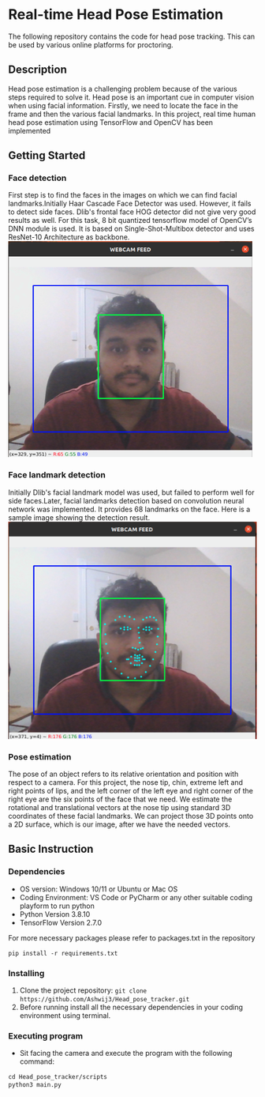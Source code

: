 # Real-time Head Pose Estimation

The following repository contains the code for head pose tracking. This can be used by various online platforms for proctoring.

## Description 
Head pose estimation is a challenging problem because of the various steps required to solve it. Head pose is an important cue in computer vision when using facial information. Firstly, we need to locate the face in the frame and then the various facial landmarks. In this project, real time human head pose estimation using TensorFlow and OpenCV has been implemented
## Getting Started
### Face detection
First step is to find the faces in the images on which we can find facial landmarks.Initially Haar Cascade Face Detector was used. However, it fails to detect side faces. Dlib's frontal face HOG detector did not give very good results as well. For this task, 8 bit quantized tensorflow model of OpenCV’s DNN module is used. It is based on Single-Shot-Multibox detector and uses ResNet-10 Architecture as backbone.
![System Monitor](images/face_detection.png)

### Face landmark detection
Initially Dlib's facial landmark model was used, but failed to perform well for side faces.Later, facial landmarks detection based on convolution neural network was implemented. It provides 68 landmarks on the face. Here is a sample image showing the detection result.
![System Monitor](images/landamark.png)

### Pose estimation
The pose of an object refers to its relative orientation and position with respect to a camera. For this project, the nose tip, chin, extreme left and right points of lips, and the left corner of the left eye and right corner of the right eye are the six points of the face that we need. We estimate the rotational and translational vectors at the nose tip using standard 3D coordinates of these facial landmarks. We can project those 3D points onto a 2D surface, which is our image, after we have the needed vectors.
## Basic Instruction
### Dependencies

* OS version: Windows 10/11 or Ubuntu or Mac OS
* Coding Environment: VS Code or PyCharm or any other suitable coding playform to run python
* Python Version 3.8.10
* TensorFlow Version 2.7.0


For more necessary packages please refer to packages.txt in the repository
```
pip install -r requirements.txt
```

### Installing
1. Clone the project repository: `git clone https://github.com/Ashwij3/Head_pose_tracker.git`
2. Before running install all the necessary dependencies in your coding environment using terminal.

### Executing program
* Sit facing the camera and execute the program with the following command:
```
cd Head_pose_tracker/scripts
python3 main.py
```
